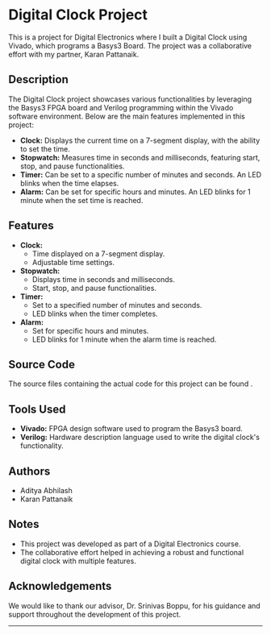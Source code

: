 # Digital Clock Project

This is a project for Digital Electronics where I built a Digital Clock using Vivado, which programs a Basys3 Board. The project was a collaborative effort with my partner, Karan Pattanaik.

## Description

The Digital Clock project showcases various functionalities by leveraging the Basys3 FPGA board and Verilog programming within the Vivado software environment. Below are the main features implemented in this project:

- **Clock:** Displays the current time on a 7-segment display, with the ability to set the time.
- **Stopwatch:** Measures time in seconds and milliseconds, featuring start, stop, and pause functionalities.
- **Timer:** Can be set to a specific number of minutes and seconds. An LED blinks when the time elapses.
- **Alarm:** Can be set for specific hours and minutes. An LED blinks for 1 minute when the set time is reached.

## Features

- **Clock:**
  - Time displayed on a 7-segment display.
  - Adjustable time settings.
- **Stopwatch:**
  - Displays time in seconds and milliseconds.
  - Start, stop, and pause functionalities.
- **Timer:**
  - Set to a specified number of minutes and seconds.
  - LED blinks when the timer completes.
- **Alarm:**
  - Set for specific hours and minutes.
  - LED blinks for 1 minute when the alarm time is reached.

## Source Code

The source files containing the actual code for this project can be found [](#). 

## Tools Used

- **Vivado:** FPGA design software used to program the Basys3 board.
- **Verilog:** Hardware description language used to write the digital clock's functionality.

## Authors

- Aditya Abhilash
- Karan Pattanaik

## Notes

- This project was developed as part of a Digital Electronics course.
- The collaborative effort helped in achieving a robust and functional digital clock with multiple features.

## Acknowledgements

We would like to thank our advisor, Dr. Srinivas Boppu, for his guidance and support throughout the development of this project.

---
